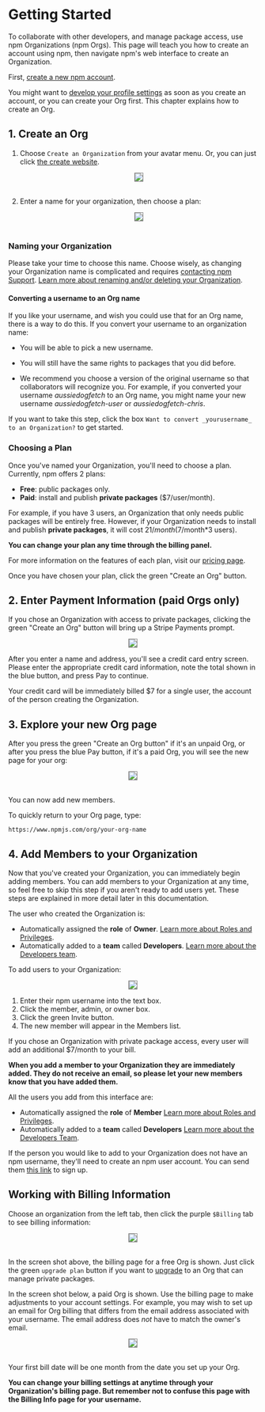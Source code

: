# Getting Started

To collaborate with other developers, and manage package access, use npm Organizations (npm Orgs). This page will teach you how to create an account using npm, then navigate npm's web interface to create an Organization.

First, [create a new npm account](https://docs.npmjs.com/getting-started/installing-node).

You might want to [develop your profile settings](https://docs.npmjs.com/getting-started/modifying_your_profile_from_command_line) as soon as you create an account, or you can create your Org first. This chapter explains how to create an Org. 

## 1. Create an Org

1. Choose `Create an Organization` from your avatar menu. Or, you can just click [the create website].

     <div style="text-align: center;"><img src="avatar-menu-create-org.png" style="border: 1px solid   gray;"></div>
     <br />

2. Enter a name for your organization, then choose a plan:

     <div style="text-align: center;"><img src="create-org.png" style="border: 1px solid gray;"></div>
     <br />

### Naming your Organization
Please take your time to choose this name. Choose wisely, as changing your Organization name is complicated and requires [contacting npm Support].
[Learn more about renaming and/or deleting your Organization].

#### Converting a username to an Org name

If you like your username, and wish you could use that for an Org name, there is a way to do this. If you convert your username to an organization name:

* You will be able to pick a new username.

* You will still have the same rights to packages that you did before.

* We recommend you choose a version of the original username so that collaborators will recognize you. For example, if you converted your username _aussiedogfetch_ to an Org name, you might name your new username _aussiedogfetch-user_ or _aussiedogfetch-chris_.

If you want to take this step, click the box `Want to convert _yourusername_ to an Organization?` to get started.

### Choosing a Plan

Once you've named your Organization, you'll need to choose a plan.
Currently, npm offers 2 plans:

  - **Free**: public packages only.
  - **Paid**: install and publish **private packages** ($7/user/month).

For example, if you have 3 users, an Organization that only needs public
packages will be entirely free. However, if your Organization needs to
install and publish **private packages**, it will cost $21/month
($7/month*3 users).

**You can change your plan any time through the billing panel.**

For more information on the features of each plan, visit our [pricing page].

Once you have chosen your plan, click the green "Create an Org"
button.

## 2. Enter Payment Information (paid Orgs only)

If you chose an Organization with access to private packages, clicking the
green "Create an Org" button will bring up a Stripe Payments
prompt.

<div style="text-align: center;"><img src="credit-card-address.png" style="border: 1px solid gray;">
</div>

After you enter a name and address, you'll see a credit card entry screen. Please enter the appropriate credit card information, note the total shown in the blue button, and press Pay to continue.

Your credit card will be immediately billed $7 for a single user, the
account of the person creating the Organization.

## 3. Explore your new Org page

After you press the green "Create an Org button" if it's an unpaid Org, or after you press the blue Pay button, if it's a paid Org, you will see the new page for your org:

<div style="text-align: center;"><img src="new-paid-org.png" style="border: 1px solid gray;"></div>

<br />

You can now add new members.

To quickly return to your Org page, type:

`https://www.npmjs.com/org/your-org-name`

## 4. Add Members to your Organization

Now that you've created your Organization, you can immediately begin adding members. You can add members to your Organization at any time, so feel free to skip this step if you aren't ready to add users yet. These steps are explained in more detail later in this documentation.  

The user who created the Organization is:

- Automatically assigned the **role** of **Owner**.
  [Learn more about Roles and Privileges].
- Automatically added to a **team** called **Developers**.
  [Learn more about the Developers team].

To add users to your Organization:

<div style="text-align: center;"><img src="member-admin-owner-invite.png" style="border: 1px solid gray;"></div>

1. Enter their npm username into the text box.
2. Click the member, admin, or owner box.
3. Click the green Invite button.
4. The new member will appear in the Members list.

If you chose an Organization with private package access, every user will add an additional $7/month to your bill.

**When you add a member to your Organization they are immediately added. They do not receive an email, so please let your new members know that you have added them.**

All the users you add from this interface are:

- Automatically assigned the **role** of **Member**
  [Learn more about Roles and Privileges].
- Automatically added to a **team** called **Developers**
  [Learn more about the Developers Team].

If the person you would like to add to your Organization does not have an
npm username, they'll need to create an npm user account. You can send them [this link][1] to sign up.

## Working with Billing Information 

Choose an organization from the left tab, then click the purple `$Billing` tab to see billing information:

<div style="text-align: center;"><img src="org-choose-billing-free-plan.png" style="border: 1px solid gray;"></div>
<br />

In the screen shot above, the billing page for a  free Org is shown. Just click the green `upgrade plan` button if you want to [upgrade](https://www.npmjs.com/docs/orgs/upgrading-and-downgrading.html) to an Org that can manage private packages. 

In the screen shot below, a paid Org is shown. Use the billing page to make adjustments to your account settings. For example, you may wish to set up an email for Org billing that differs from the email address associated with your username. The email address does *not* have to match the owner's email. 

<div style="text-align: center;"><img src="bill-summary.png" style="border: 1px solid gray;"></div>
<br />

Your first bill date will be one month from the date you set up your Org.

**You can change your billing settings at anytime through your Organization's
billing page. But remember not to confuse this page with the Billing Info page for your username.**

[the create website]: https://www.npmjs.com/org/create
[npm website]: https://www.npmjs.com
[pricing page]: https://www.npmjs.com/pricing
[contacting npm Support]: https://www.npmjs.com//support
[Learn more about Roles and Privileges]: /roles-and-privileges.md
[Learn more about the Developers Team]: /the-developers-team.md
[Learn more about migrating a user account]: /migrating-a-user-account.md
[Learn more about renaming and/or deleting your Organization]: renaming-and-or-deleting-an-org.md
[1]: https://www.npmjs.com/signup
